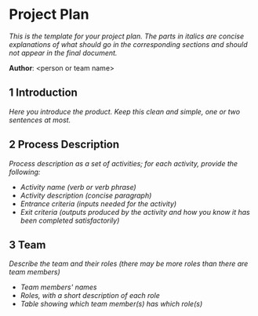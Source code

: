 # Project Plan

*This is the template for your project plan. The parts in italics are concise explanations of what should go in the corresponding sections and should not appear in the final document.*

**Author**: \<person or team name\>

## 1 Introduction

*Here you introduce the product. Keep this  clean and simple, one or two sentences at most.*

## 2 Process Description

*Process description as a set of activities; for each activity, provide the following:*

- *Activity name (verb or verb phrase)*
- *Activity description (concise paragraph)*
- *Entrance criteria (inputs needed for the activity)*
- *Exit criteria (outputs produced by the activity and how you know it has been completed satisfactorily)*

## 3 Team

*Describe the team and their roles (there may be more roles than there are team members)*

- *Team members' names*
- *Roles, with a short description of each role*
- *Table showing which team member(s) has which role(s)*
